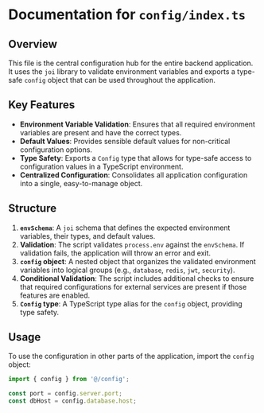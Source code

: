 # Documentation for `config/index.ts`

## Overview

This file is the central configuration hub for the entire backend application. It uses the `joi` library to validate environment variables and exports a type-safe `config` object that can be used throughout the application.

## Key Features

-   **Environment Variable Validation**: Ensures that all required environment variables are present and have the correct types.
-   **Default Values**: Provides sensible default values for non-critical configuration options.
-   **Type Safety**: Exports a `Config` type that allows for type-safe access to configuration values in a TypeScript environment.
-   **Centralized Configuration**: Consolidates all application configuration into a single, easy-to-manage object.

## Structure

1.  **`envSchema`**: A `joi` schema that defines the expected environment variables, their types, and default values.
2.  **Validation**: The script validates `process.env` against the `envSchema`. If validation fails, the application will throw an error and exit.
3.  **`config` object**: A nested object that organizes the validated environment variables into logical groups (e.g., `database`, `redis`, `jwt`, `security`).
4.  **Conditional Validation**: The script includes additional checks to ensure that required configurations for external services are present if those features are enabled.
5.  **`Config` type**: A TypeScript type alias for the `config` object, providing type safety.

## Usage

To use the configuration in other parts of the application, import the `config` object:

```typescript
import { config } from '@/config';

const port = config.server.port;
const dbHost = config.database.host;
```
